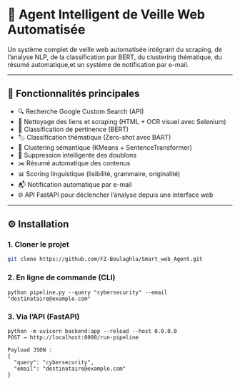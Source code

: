 # 🧠 Agent Intelligent de Veille Web Automatisée

Un système complet de veille web automatisée intégrant du scraping, de l’analyse NLP, de la classification par BERT, du clustering thématique, du résumé automatique,et un système de notification par e-mail.

---

## 📌 Fonctionnalités principales

- 🔍 Recherche Google Custom Search (API)
- 🧹 Nettoyage des liens et scraping (HTML + OCR visuel avec Selenium)
- 🤖 Classification de pertinence (BERT)
- 🏷️ Classification thématique (Zero-shot avec BART)
- 🧠 Clustering sémantique (KMeans + SentenceTransformer)
- 🧼 Suppression intelligente des doublons
- ✂️ Résumé automatique des contenus
- 📊 Scoring linguistique (lisibilité, grammaire, originalité)
- 📬 Notification automatique par e-mail
- 🌐 API FastAPI pour déclencher l’analyse depuis une interface web

---

## ⚙️ Installation

### 1. Cloner le projet

```bash
git clone https://github.com/FZ-Boulaghla/Smart_web_Agent.git
```
 ### 2. En ligne de commande (CLI)
 ```
python pipeline.py --query "cybersecurity" --email "destinataire@example.com"
```
### 3. Via l’API (FastAPI)
```
python -m uvicorn backend:app --reload --host 0.0.0.0
POST → http://localhost:8000/run-pipeline

Payload JSON :
{
  "query": "cybersecurity",
  "email": "destinataire@example.com"
}
```
